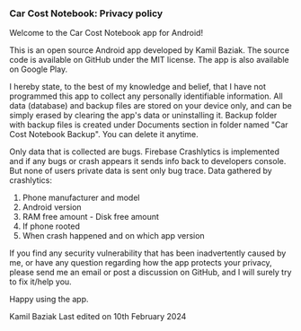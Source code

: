 ### Car Cost Notebook: Privacy policy

Welcome to the Car Cost Notebook app for Android!

This is an open source Android app developed by Kamil Baziak. 
The source code is available on GitHub under the MIT license. 
The app is also available on Google Play.

I hereby state, to the best of my knowledge and belief, that I have not programmed this app to collect any personally identifiable information.
All data (database) and backup files are stored on your device only, and can be simply erased by clearing the app's data or uninstalling it.
Backup folder with backup files is created under Documents section in folder named "Car Cost Notebook Backup". You can delete it anytime.

Only data that is collected are bugs. Firebase Crashlytics is implemented and if any bugs or crash appears it sends info back to developers console.
But none of users private data is sent only bug trace.
Data gathered by crashlytics:
1. Phone manufacturer and model
2. Android version
3. RAM free amount - Disk free amount
4. If phone rooted
5. When crash happened and on which app version

If you find any security vulnerability that has been inadvertently caused by me, or have any question regarding how the app protects your privacy, 
please send me an email or post a discussion on GitHub, and I will surely try to fix it/help you.

Happy using the app.

Kamil Baziak
Last edited on 10th February 2024